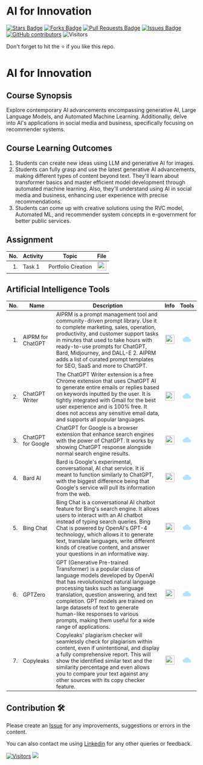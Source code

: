# AI for Innovation

<a href="https://github.com/drshahizan/AI-Innovation/stargazers"><img src="https://img.shields.io/github/stars/drshahizan/AI-Innovation" alt="Stars Badge"/></a>
<a href="https://github.com/drshahizan/AI-Innovation/network/members"><img src="https://img.shields.io/github/forks/drshahizan/AI-Innovation" alt="Forks Badge"/></a>
<a href="https://github.com/drshahizan/AI-Innovation/pulls"><img src="https://img.shields.io/github/issues-pr/drshahizan/AI-Innovation" alt="Pull Requests Badge"/></a>
<a href="https://github.com/drshahizan/AI-Innovation"><img src="https://img.shields.io/github/issues/drshahizan/AI-Innovation" alt="Issues Badge"/></a>
<a href="https://github.com/drshahizan/AI-Innovation/graphs/contributors"><img alt="GitHub contributors" src="https://img.shields.io/github/contributors/drshahizan/AI-Innovation?color=2b9348"></a>
![Visitors](https://api.visitorbadge.io/api/visitors?path=https%3A%2F%2Fgithub.com%2Fdrshahizan%2FAI-Innovation&labelColor=%23d9e3f0&countColor=%23697689&style=flat)

Don't forget to hit the :star: if you like this repo.

# AI for Innovation

## Course Synopsis
Explore contemporary AI advancements encompassing generative AI, Large Language Models, and Automated Machine Learning. Additionally, delve into AI's applications in social media and business, specifically focusing on recommender systems.

## Course Learning Outcomes
1. Students can create new ideas using LLM and generative AI for images.
2. Students can fully grasp and use the latest generative AI advancements, making different types of content beyond text. They'll learn about transformer basics and master efficient model development through automated machine learning. Also, they'll understand using AI in social media and business, enhancing user experience with precise recommendations.
3. Students can come up with creative solutions using the RVC model, Automated ML, and recommender system concepts in e-government for better public services.

## Assignment
| No. | Activity | Topic | File |
| -----: | ------ | ------ | :-----: | 
| 1. | Task 1 | Portfolio Creation | <a href="./portfolio/readme.md" ><img src="./images/rfp.png" width="24px" height="24px" ></a> | 

## Artificial Intelligence Tools

| No.  | Name | Description | Info | Tools |
|------: | ------------------|-----|:--------:|:--------:|
| 1. | AIPRM for ChatGPT |AIPRM is a prompt management tool and community-driven prompt library. Use it to complete marketing, sales, operation, productivity, and customer support tasks in minutes that used to take hours with ready-to-use prompts for ChatGPT, Bard, Midjourney, and DALL-E 2. AIPRM adds a list of curated prompt templates for SEO, SaaS and more to ChatGPT. |<a href="https://drshahizan.gitbook.io/copywriting-chatgpt/tools/aiprm-for-chatgpt" ><img src="./images/rfp.png" width="24px" height="24px" ></a> | <a href="https://www.aiprm.com/" ><img src="./images/download.gif" width="24px" height="24px" ></a> |
| 2. | ChatGPT Writer | The ChatGPT Writer extension is a free Chrome extension that uses ChatGPT AI to generate entire emails or replies based on keywords inputted by the user. It is tightly integrated with Gmail for the best user experience and is 100% free. It does not access any sensitive email data, and supports all popular languages. |<a href="https://drshahizan.gitbook.io/copywriting-chatgpt/tools/chatgpt-writer" ><img src="./images/rfp.png" width="24px" height="24px" ></a> | <a href="https://chatgptwriter.ai/" ><img src="./images/download.gif" width="24px" height="24px" ></a> |
| 3. | ChatGPT for Google |ChatGPT for Google is a browser extension that enhance search engines with the power of ChatGPT. It works by showing ChatGPT response alongside normal search engine results. |<a href="https://drshahizan.gitbook.io/copywriting-chatgpt/tools/chatgpt-for-google" ><img src="./images/rfp.png" width="24px" height="24px" ></a> | <a href="https://chatgpt4google.com/" ><img src="./images/download.gif" width="24px" height="24px" ></a> |
| 4. | Bard AI | Bard is Google's experimental, conversational, AI chat service. It is meant to function similarly to ChatGPT, with the biggest difference being that Google's service will pull its information from the web.  |<a href="https://drshahizan.gitbook.io/ai-tools/ai-tools/chatbot/bard-ai" ><img src="./images/rfp.png" width="24px" height="24px" ></a> | <a href="https://bard.google.com/chat" ><img src="./images/download.gif" width="24px" height="24px" ></a> |
| 5. | Bing Chat | Bing Chat is a conversational AI chatbot feature for Bing's search engine. It allows users to interact with an AI chatbot instead of typing search queries. Bing Chat is powered by OpenAI's GPT-4 technology, which allows it to generate text, translate languages, write different kinds of creative content, and answer your questions in an informative way. |<a href="https://drshahizan.gitbook.io/ai-tools/ai-tools/chatbot/bing-chat-ai" ><img src="./images/rfp.png" width="24px" height="24px" ></a> | <a href="https://www.microsoft.com/en-us/edge/features/bing-chat" ><img src="./images/download.gif" width="24px" height="24px" ></a> |
| 6. | GPTZero | GPT (Generative Pre-trained Transformer) is a popular class of language models developed by OpenAI that has revolutionized natural language processing tasks such as language translation, question answering, and text completion. GPT models are trained on large datasets of text to generate human-like responses to various prompts, making them useful for a wide range of applications. |<a href="https://drshahizan.gitbook.io/ai-tools/ai-tools/detect-ai/gptzero" ><img src="./images/rfp.png" width="24px" height="24px" ></a> | <a href="https://gptzero.me/" ><img src="./images/download.gif" width="24px" height="24px" ></a> |
| 7. | Copyleaks | Copyleaks' plagiarism checker will seamlessly check for plagiarism within content, even if unintentional, and display a fully comprehensive report. This will show the identified similar text and the similarity percentage and even allows you to compare your text against any other sources with its copy checker feature. |<a href="https://drshahizan.gitbook.io/ai-tools/ai-tools/detect-ai/copyleaks" ><img src="./images/rfp.png" width="24px" height="24px" ></a> | <a href="https://copyleaks.com/ai-content-detector" ><img src="./images/download.gif" width="24px" height="24px" ></a> |


## Contribution 🛠️
Please create an [Issue](https://github.com/drshahizan/AI-Innovation/issues) for any improvements, suggestions or errors in the content.

You can also contact me using [Linkedin](https://www.linkedin.com/in/drshahizan/) for any other queries or feedback.

[![Visitors](https://api.visitorbadge.io/api/visitors?path=https%3A%2F%2Fgithub.com%2Fdrshahizan&labelColor=%23697689&countColor=%23555555&style=plastic)](https://visitorbadge.io/status?path=https%3A%2F%2Fgithub.com%2Fdrshahizan)
![](https://hit.yhype.me/github/profile?user_id=81284918)
